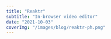 ```yaml
---
title: "Reaktr"
subtitle: "In-browser video editor"
date: "2021-10-03"
coverImg: "/images/blog/reaktr-ph.png"
---
```

